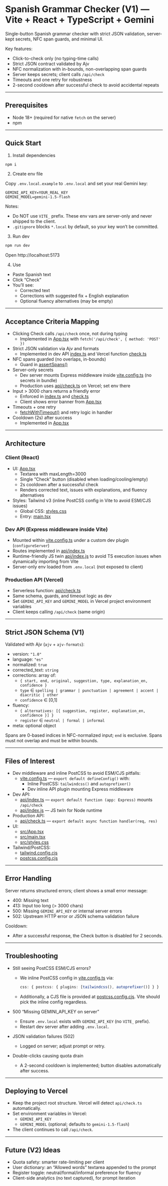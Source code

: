 # Spanish Grammar Checker (V1) — Vite + React + TypeScript + Gemini

Single-button Spanish grammar checker with strict JSON validation, server-kept secrets, NFC span guards, and minimal UI.

Key features:
- Click-to-check only (no typing-time calls)
- Strict JSON contract validated by Ajv
- NFC normalization with in-bounds, non-overlapping span guards
- Server keeps secrets; client calls `/api/check`
- Timeouts and one retry for robustness
- 2-second cooldown after successful check to avoid accidental repeats

---

## Prerequisites

- Node 18+ (required for native `fetch` on the server)
- npm

---

## Quick Start

1) Install dependencies

```bash
npm i
```

2) Create env file

Copy `.env.local.example` to `.env.local` and set your real Gemini key:

```
GEMINI_API_KEY=YOUR_REAL_KEY
GEMINI_MODEL=gemini-1.5-flash
```

Notes:
- Do NOT use `VITE_` prefix. These env vars are server-only and never shipped to the client.
- `.gitignore` blocks `*.local` by default, so your key won’t be committed.

3) Run dev

```bash
npm run dev
```

Open http://localhost:5173

4) Use

- Paste Spanish text
- Click “Check”
- You’ll see:
  - Corrected text
  - Corrections with suggested fix + English explanation
  - Optional fluency alternatives (may be empty)

---

## Acceptance Criteria Mapping

- Clicking Check calls `/api/check` once, not during typing
  - Implemented in [App.tsx](src/App.tsx:1) with `fetch('/api/check', { method: 'POST' })`
- Strict JSON validation via Ajv and formats
  - Implemented in dev API [index.ts](api/index.ts:1) and Vercel function [check.ts](api/check.ts:1)
- NFC spans guarded (no overlaps, in-bounds)
  - Guard in [assertSpans()](api/index.ts:63)
- Server-only secrets
  - Dev server mounts Express middleware inside [vite.config.ts](vite.config.ts:1) (no secrets in bundle)
  - Production uses [api/check.ts](api/check.ts:1) on Vercel; set env there
- Input > 3000 chars returns a friendly error
  - Enforced in [index.ts](api/index.ts:131) and [check.ts](api/check.ts:157)
  - Client shows error banner from [App.tsx](src/App.tsx:62)
- Timeouts + one retry
  - [fetchWithTimeout()](api/index.ts:121) and retry logic in handler
- Cooldown (2s) after success
  - Implemented in [App.tsx](src/App.tsx:79)

---

## Architecture

### Client (React)

- UI: [App.tsx](src/App.tsx:1)
  - Textarea with maxLength=3000
  - Single “Check” button (disabled when loading/cooling/empty)
  - 2s cooldown after a successful check
  - Renders corrected text, issues with explanations, and fluency alternatives
- Styles: Tailwind v3 (inline PostCSS config in Vite to avoid ESM/CJS issues)
  - Global CSS: [styles.css](src/styles.css:1)
  - Entry: [main.tsx](src/main.tsx:1)

### Dev API (Express middleware inside Vite)

- Mounted within [vite.config.ts](vite.config.ts:1) under a custom dev plugin (`configureServer`)
- Routes implemented in [api/index.ts](api/index.ts:1)
- Runtime-friendly JS twin [api/index.js](api/index.js:1) to avoid TS execution issues when dynamically importing from Vite
- Server-only env loaded from `.env.local` (not exposed to client)

### Production API (Vercel)

- Serverless function: [api/check.ts](api/check.ts:1)
- Same schema, guards, and timeout logic as dev
- Set `GEMINI_API_KEY` and `GEMINI_MODEL` in Vercel project environment variables
- Client keeps calling `/api/check` (same origin)

---

## Strict JSON Schema (V1)

Validated with Ajv (`ajv` + `ajv-formats`):

- version: `"1.0"`
- language: `"es"`
- normalized: `true`
- corrected_text: `string`
- corrections: array of:
  - `{ start, end, original, suggestion, type, explanation_en, confidence }`
  - `type` ∈ `spelling | grammar | punctuation | agreement | accent | diacritic | other`
  - `confidence` ∈ [0,1]
- fluency:
  - `{ alternatives: [{ suggestion, register, explanation_en, confidence }] }`
  - `register` ∈ `neutral | formal | informal`
- meta: optional object

Spans are 0-based indices in NFC-normalized input; `end` is exclusive. Spans must not overlap and must be within bounds.

---

## Files of Interest

- Dev middleware and inline PostCSS to avoid ESM/CJS pitfalls:
  - [vite.config.ts](vite.config.ts:1) — `export default defineConfig()` with:
    - Inline PostCSS: `tailwindcss()` and `autoprefixer()`
    - Dev inline API plugin mounting Express middleware
- Dev API:
  - [api/index.ts](api/index.ts:1) — `export default function (app: Express)` mounts `/api/check`
  - [api/index.js](api/index.js:1) — JS twin for Node runtime
- Production API:
  - [api/check.ts](api/check.ts:1) — `export default async function handler(req, res)`
- UI:
  - [src/App.tsx](src/App.tsx:1)
  - [src/main.tsx](src/main.tsx:1)
  - [src/styles.css](src/styles.css:1)
- Tailwind/PostCSS:
  - [tailwind.config.cjs](tailwind.config.cjs:1)
  - [postcss.config.cjs](postcss.config.cjs:1)

---

## Error Handling

Server returns structured errors; client shows a small error message:
- 400: Missing text
- 413: Input too long (> 3000 chars)
- 500: Missing `GEMINI_API_KEY` or internal server errors
- 502: Upstream HTTP error or JSON schema validation failure

Cooldown:
- After a successful response, the Check button is disabled for 2 seconds.

---

## Troubleshooting

- Still seeing PostCSS ESM/CJS errors?
  - We inline PostCSS config in [vite.config.ts](vite.config.ts:1) via:
    ```ts
    css: { postcss: { plugins: [tailwindcss(), autoprefixer()] } }
    ```
  - Additionally, a CJS file is provided at [postcss.config.cjs](postcss.config.cjs:1). Vite should pick the inline config regardless.

- 500 “Missing GEMINI_API_KEY on server”
  - Ensure `.env.local` exists with `GEMINI_API_KEY` (no `VITE_` prefix).
  - Restart dev server after adding `.env.local`.

- JSON validation failures (502)
  - Logged on server; adjust prompt or retry.

- Double-clicks causing quota drain
  - A 2-second cooldown is implemented; button disables automatically after success.

---

## Deploying to Vercel

- Keep the project root structure. Vercel will detect `api/check.ts` automatically.
- Set environment variables in Vercel:
  - `GEMINI_API_KEY`
  - `GEMINI_MODEL` (optional; defaults to `gemini-1.5-flash`)
- The client continues to call `/api/check`.

---

## Future (V2) Ideas

- Quota safety: smarter rate-limiting per client
- User dictionary: an “Allowed words” textarea appended to the prompt
- Register toggle: neutral/formal/informal preference for fluency
- Client-side analytics (no text captured), for prompt iteration
